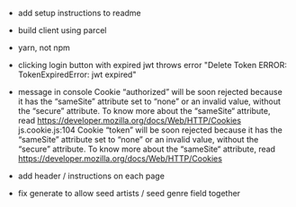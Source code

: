 - add setup instructions to readme
- build client using parcel
- yarn, not npm
- clicking login button with expired jwt throws error "Delete Token ERROR:  TokenExpiredError: jwt expired"

- message in console
    Cookie “authorized” will be soon rejected because it has the “sameSite” attribute set to “none” or an invalid value, without the “secure” attribute. To know more about the “sameSite“ attribute, read https://developer.mozilla.org/docs/Web/HTTP/Cookies js.cookie.js:104
    Cookie “token” will be soon rejected because it has the “sameSite” attribute set to “none” or an invalid value, without the “secure” attribute. To know more about the “sameSite“ attribute, read https://developer.mozilla.org/docs/Web/HTTP/Cookies


- add header / instructions on each page
- fix generate to allow seed artists / seed genre field together